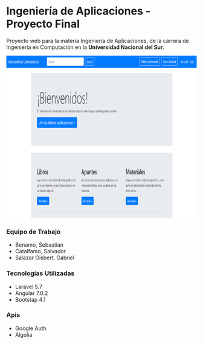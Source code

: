 #  Ingeniería de Aplicaciones - Proyecto Final

Proyecto web para la materia Ingeniería de Aplicaciones, de la carrera de Ingeniería en Computación en la **Universidad Nacional del Sur**.

<p align="center"><img src="repoassets/home_page.png" alt="screenshot" width="960" height="430"></p>

### Equipo de Trabajo
* Benamo, Sebastian
* Catalfamo, Salvador
* Salazar Gisbert, Gabriel

### Tecnologías Utilizadas
* Laravel 5.7
* Angular 7.0.2
* Bootstap 4.1

### Apis
* Google Auth
* Algolia
